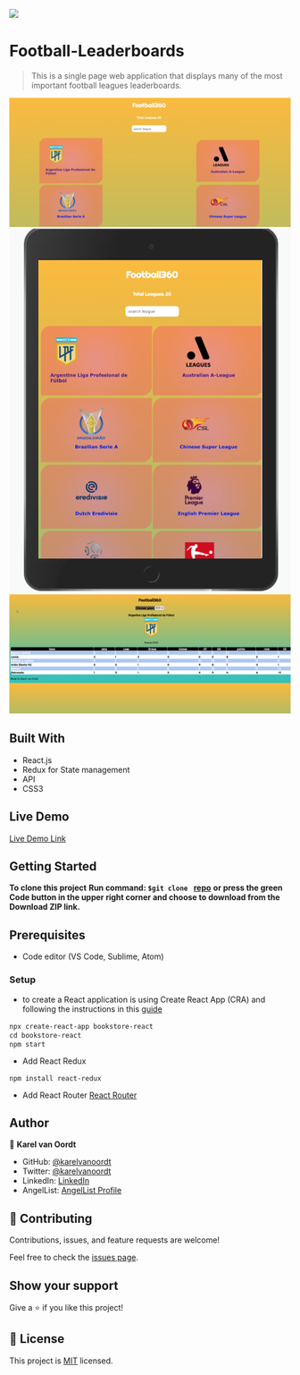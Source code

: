 ![](https://img.shields.io/badge/Microverse-blueviolet)

# Football-Leaderboards

> This is a single page web application that displays many of the most important football leagues leaderboards.

![screenshot](./shot1.png)
![screenshot](./shot2.png)
![screenshot](./shot3.png)


## Built With

- React.js
- Redux for State management
- API
- CSS3

## Live Demo

[Live Demo Link](https://karelvanoordt-football360.herokuapp.com/)


## Getting Started

**To clone this project**
**Run command: ```$git clone ``` [repo](https://github.com/karelvanoordt/football-leaderboards.git)**
**or press the green Code button in the upper right corner and choose to download from the Download ZIP link.**

## Prerequisites

- Code editor (VS Code, Sublime, Atom)

### Setup

- to create a React application is using Create React App (CRA) and following the instructions in this [guide](https://reactjs.org/docs/create-a-new-react-app.html#create-react-app)
```
npx create-react-app bookstore-react
cd bookstore-react
npm start
```
-  Add React Redux
 ```
npm install react-redux
```
- Add React Router [React Router](https://v5.reactrouter.com/web/guides/quick-start)



## Author

👤 **Karel van Oordt**

- GitHub: [@karelvanoordt](https://github.com/karelvanoordt)
- Twitter: [@karelvanoordt](https://twitter.com/karelvanoordt)
- LinkedIn: [LinkedIn](https://linkedin.com/in/karel-van-oordt)
- AngelList: [AngelList Profile](https://angel.co/u/karelvanoordt)

## 🤝 Contributing

Contributions, issues, and feature requests are welcome!

Feel free to check the [issues page](https://github.com/karelvanoordt/football-leaderboards/issues/).

## Show your support

Give a ⭐️ if you like this project!

## 📝 License

This project is [MIT](./MIT.md) licensed.